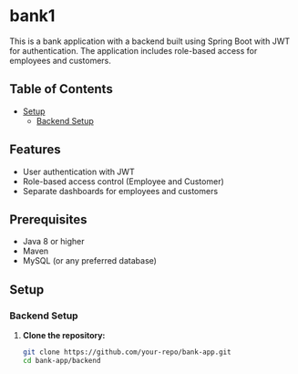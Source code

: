 # bank1

This is a bank application with a backend built using Spring Boot with JWT for authentication. The application includes role-based access for employees and customers.

## Table of Contents

- [Setup](#setup)
  - [Backend Setup](#backend-setup)

## Features

- User authentication with JWT
- Role-based access control (Employee and Customer)
- Separate dashboards for employees and customers

## Prerequisites
- Java 8 or higher
- Maven
- MySQL (or any preferred database)

## Setup

### Backend Setup

1. **Clone the repository:**

   ```sh
   git clone https://github.com/your-repo/bank-app.git
   cd bank-app/backend
